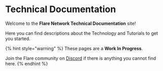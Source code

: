 # Technical Documentation

Welcome to the **Flare Network Technical Documentation** site!

Here you can find descriptions about the Technology and Tutorials to get you started.

{% hint style="warning" %}
These pages are a **Work In Progress**.

Join the Flare community on [Discord](https://discord.gg/XqNa7Rq) if there is anything you cannot find here.
{% endhint %}
